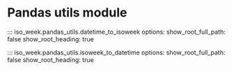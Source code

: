 # Pandas utils module

::: iso_week.pandas_utils.datetime_to_isoweek
    options:
        show_root_full_path: false
        show_root_heading: true

::: iso_week.pandas_utils.isoweek_to_datetime
    options:
        show_root_full_path: false
        show_root_heading: true
